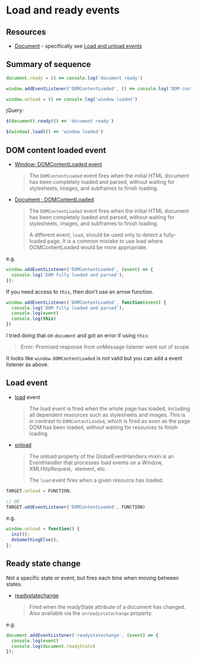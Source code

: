 # Load and ready events


## Resources

- [Document](https://developer.mozilla.org/en-US/docs/Web/API/Document) - specifically see [Load and unload events](https://developer.mozilla.org/en-US/docs/Web/API/Document#load_unload_events)


## Summary of sequence

```javascript
document.ready = () => console.log('document ready')

window.addEventListener('DOMContentLoaded', () => console.log('DOM content loaded'))

window.onload = () => console.log('window loaded')
```

jQuery:

```javascript
$(document).ready(() => 'document ready')

$(window).load(() => 'window loaded')
```


## DOM content loaded event

- [Window: DOMContentLoaded event](https://developer.mozilla.org/en-US/docs/Web/API/Window/DOMContentLoaded_event)
    > The `DOMContentLoaded` event fires when the initial HTML document has been completely loaded and parsed, without waiting for stylesheets, images, and subframes to finish loading.
- [Document : DOMContentLoaded](https://developer.mozilla.org/en-US/docs/Web/API/Window/DOMContentLoaded_event)
    > The `DOMContentLoaded` event fires when the initial HTML document has been completely loaded and parsed, without waiting for stylesheets, images, and subframes to finish loading.
    > 
    > A different event, `load`, should be used only to detect a fully-loaded page. It is a common mistake to use load where DOMContentLoaded would be more appropriate.


e.g.

```javascript
window.addEventListener('DOMContentLoaded', (event) => {
  console.log('DOM fully loaded and parsed');
});
```

If you need access to `this`, then don't use an arrow function.

```javascript
window.addEventListener('DOMContentLoaded', function(event) {
  console.log('DOM fully loaded and parsed');
  console.log(event)
  console.log(this)
})
```

I tried doing that on `document` and got an error if using `this`:

> Error: Promised response from onMessage listener went out of scope

It looks like `window.DOMContentLoaded` is _not_ valid but you can add a event listener as above.


## Load event

- [load](https://developer.mozilla.org/en-US/docs/Web/API/Window/load_event) event
    > The load event is fired when the whole page has loaded, including all dependent resources such as stylesheets and images. This is in contrast to `DOMContentLoaded`, which is fired as soon as the page DOM has been loaded, without waiting for resources to finish loading.
- [onload](https://developer.mozilla.org/en-US/docs/Web/API/GlobalEventHandlers/onload) 
    > The onload property of the GlobalEventHandlers mixin is an EventHandler that processes load events on a Window, XMLHttpRequest, <img> element, etc.
    > 
    > The `load` event fires when a given resource has loaded.

```javascript
TARGET.onload = FUNCTION;

// OR
TARGET.addEventListener('DOMContentLoaded', FUNCTION)
```

e.g.

```javascript
window.onload = function() {
  init();
  doSomethingElse();
};
```


## Ready state change

Not a specific state or event, but fires each time when moving between states.

- [readystatechange](https://developer.mozilla.org/en-US/docs/Web/API/Document/readystatechange_event)
    > Fired when the readyState attribute of a document has changed. Also available via the `onreadystatechange` property. 

e.g.

```javascript
document.addEventListener('readystatechange', (event) => {
  console.log(event)
  console.log(document.readyState)
});
```
